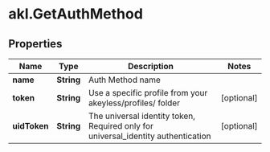 # akl.GetAuthMethod

## Properties

Name | Type | Description | Notes
------------ | ------------- | ------------- | -------------
**name** | **String** | Auth Method name | 
**token** | **String** | Use a specific profile from your akeyless/profiles/ folder | [optional] 
**uidToken** | **String** | The universal identity token, Required only for universal_identity authentication | [optional] 


